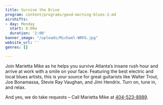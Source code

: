 ```yaml
---
title: Survive the Drive
program: content/programs/good-morning-blues-2.md
airshifts:
- day: Monday
  start: 8:00a
  duration: '2:00'
banner_image: "/uploads/Michael-WRFG.jpg"
website_url: ''
genres: []

---
```

Join Marietta Mike as he helps you survive Atlanta’s insane rush hour and arrive at work with a smile on your face.  Featuring the best electric and local blues artists, this is your source for great guitarists like Walter Trout, Joe Bonamassa, Stevie Ray Vaughan, and Jimi Hendrix.  Turn on, tune in, and relax.

And yes, we do take requests – Call Marietta Mike at [404-523-8989](tel:4045238989).